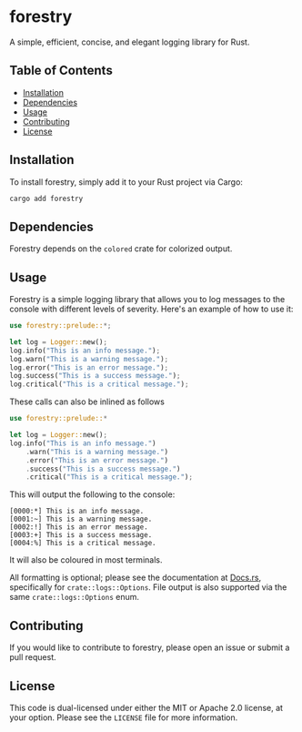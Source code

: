 # forestry

A simple, efficient, concise, and elegant logging library for Rust.

## Table of Contents

* [Installation](#installation)
* [Dependencies](#dependencies)
* [Usage](#usage)
* [Contributing](#contributing)
* [License](#license)

## Installation

To install forestry, simply add it to your Rust project via Cargo:

```bash
cargo add forestry
```

## Dependencies

Forestry depends on the `colored` crate for colorized output.

## Usage

Forestry is a simple logging library that allows you to log messages to the console with different levels of severity. Here's an example of how to use it:

```rust
use forestry::prelude::*;

let log = Logger::new();
log.info("This is an info message.");
log.warn("This is a warning message.");
log.error("This is an error message.");
log.success("This is a success message.");
log.critical("This is a critical message.");
```

These calls can also be inlined as follows

```rust
use forestry::prelude::*

let log = Logger::new();
log.info("This is an info message.")
    .warn("This is a warning message.")
    .error("This is an error message.")
    .success("This is a success message.")
    .critical("This is a critical message.");
```

This will output the following to the console:

```
[0000:*] This is an info message.
[0001:~] This is a warning message.
[0002:!] This is an error message.
[0003:+] This is a success message.
[0004:%] This is a critical message.
```

It will also be coloured in most terminals.

All formatting is optional; please see the documentation at [Docs.rs](https://docs.rs/forestry/latest/forestry/index.html), specifically for `crate::logs::Options`. File output is also supported via the same `crate::logs::Options` enum.

## Contributing

If you would like to contribute to forestry, please open an issue or submit a pull request.

## License

This code is dual-licensed under either the MIT or Apache 2.0 license, at your option. Please see the `LICENSE` file for more information.
